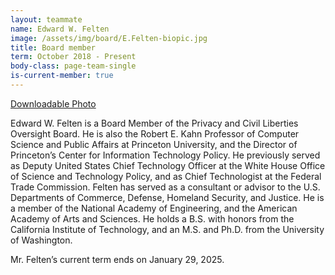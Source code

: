 ```yaml
---
layout: teammate
name: Edward W. Felten
image: /assets/img/board/E.Felten-biopic.jpg
title: Board member
term: October 2018 - Present
body-class: page-team-single
is-current-member: true
---
```

[Downloadable Photo](https://raw.githubusercontent.com/18F/pclob/master/assets/img/board/E.Felten-biopic.jpg)  


Edward W. Felten is a Board Member of the Privacy and Civil Liberties Oversight Board. He is also the Robert E. Kahn Professor of Computer Science and Public Affairs at Princeton University, and the Director of Princeton’s Center for Information Technology Policy.  He previously served as Deputy United States Chief Technology Officer at the White House Office of Science and Technology Policy, and as Chief Technologist at the Federal Trade Commission. Felten has served as a consultant or advisor to the U.S. Departments of Commerce, Defense, Homeland Security, and Justice. He is a member of the National Academy of Engineering, and the American Academy of Arts and Sciences. He holds a B.S. with honors from the California Institute of Technology, and an M.S. and Ph.D. from the University of Washington.

Mr. Felten’s current term ends on January 29, 2025.

